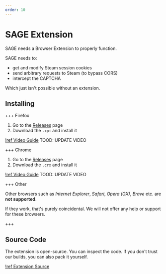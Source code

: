 ```yaml
---
order: 10
---
```


# SAGE Extension

SAGE needs a Browser Extension to properly function.

SAGE needs to:

- get and modify Steam session cookies
- send arbitrary requests to Steam (to bypass CORS)
- intercept the CAPTCHA

Which just isn't possible without an extension.

## Installing

+++ Firefox

1. Go to the [Releases][1] page
2. Download the `.xpi` and install it

[!ref Video Guide](https://youtu.be/kINmrXz9pB4) TOOD: UPDATE VIDEO

+++ Chrome

1. Go to the [Releases][1] page
2. Download the `.crx` and install it

[!ref Video Guide](https://youtu.be/Iau50gDdhM8) TOOD: UPDATE VIDEO

+++ Other

Other browsers such as _Internet Explorer_, _Safari_, _Opera (GX)_, _Brave_ etc.
are **not supported**.

If they work, that's purely coincidental. We will not offer any help or support
for these browsers.

+++

[1]: https://github.com/sag-enhanced/browser-extension/releases

## Source Code

The extension is open-source. You can inspect the code. If you don't trust our
builds, you can also pack it yourself.

[!ref Extension Source](https://github.com/sag-enhanced/browser-extension)

